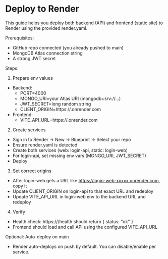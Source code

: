 # Deploy to Render

This guide helps you deploy both backend (API) and frontend (static site) to Render using the provided render.yaml.

Prerequisites:
- GitHub repo connected (you already pushed to main)
- MongoDB Atlas connection string
- A strong JWT secret

Steps:
1) Prepare env values
- Backend:
  - PORT=4000
  - MONGO_URI=your Atlas URI (mongodb+srv://...)
  - JWT_SECRET=long random string
  - CLIENT_ORIGIN=https://<frontend-onrender>.onrender.com
- Frontend:
  - VITE_API_URL=https://<backend-onrender>.onrender.com

2) Create services
- Sign in to Render -> New -> Blueprint -> Select your repo
- Ensure render.yaml is detected
- Create both services (web: login-api, static: login-web)
- For login-api, set missing env vars (MONGO_URI, JWT_SECRET)
- Deploy

3) Set correct origins
- After login-web gets a URL like https://login-web-xxxxx.onrender.com, copy it
- Update CLIENT_ORIGIN on login-api to that exact URL and redeploy
- Update VITE_API_URL in login-web env to the backend URL and redeploy

4) Verify
- Health check: https://<backend>/health should return { status: "ok" }
- Frontend should load and call API using the configured VITE_API_URL

Optional: Auto-deploy on main
- Render auto-deploys on push by default. You can disable/enable per service.
